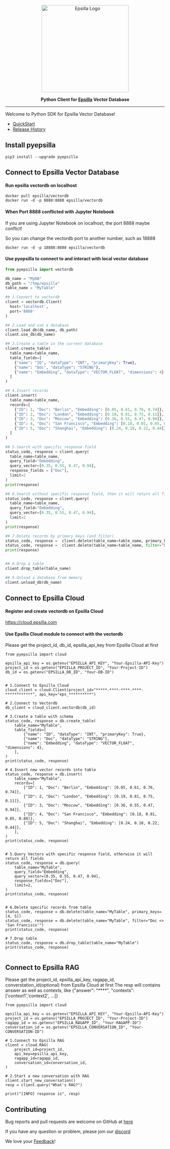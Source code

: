 <p align="center">
    <img width="275" alt="Epsilla Logo" src="https://epsilla-misc.s3.amazonaws.com/epsilla-horizontal.png">
</p>

<p align="center">
    <b>Python Client for <a href="https://github.com/epsilla-cloud/vectordb">Epsilla</a> Vector Database</b>
</p>

<hr />

Welcome to Python SDK for Epsilla Vector Database!
- <a href="https://epsilla-inc.gitbook.io/epsilladb/vector-database/connect-to-a-database">QuickStart</a>
- <a href="https://pypi.org/project/pyepsilla/#history">Release History</a>

## Install pyepsilla
```shell
pip3 install --upgrade pyepsilla
```

## Connect to Epsilla Vector Database

#### Run epsilla vectordb on localhost
```shell
docker pull epsilla/vectordb
docker run -d -p 8888:8888 epsilla/vectordb
```

#### When Port 8888 conflicted with Jupyter Notebook
If you are using Jupyter Notebook on localhost, the port 8888 maybe conflict!

So you can change the vectordb port to another number, such as 18888
```
docker run -d -p 18888:8888 epsilla/vectordb
```

#### Use pyepsilla to connect to and interact with local vector database

```python
from pyepsilla import vectordb

db_name = "MyDB"
db_path = "/tmp/epsilla"
table_name = "MyTable"

## 1.Connect to vectordb
client = vectordb.Client(
  host='localhost',
  port='8888'
)

## 2.Load and use a database
client.load_db(db_name, db_path)
client.use_db(db_name)

## 3.Create a table in the current database
client.create_table(
  table_name=table_name,
  table_fields=[
    {"name": "ID", "dataType": "INT", "primaryKey": True},
    {"name": "Doc", "dataType": "STRING"},
    {"name": "Embedding", "dataType": "VECTOR_FLOAT", "dimensions": 4}
  ]
)

## 4.Insert records
client.insert(
  table_name=table_name,
  records=[
    {"ID": 1, "Doc": "Berlin", "Embedding": [0.05, 0.61, 0.76, 0.74]},
    {"ID": 2, "Doc": "London", "Embedding": [0.19, 0.81, 0.75, 0.11]},
    {"ID": 3, "Doc": "Moscow", "Embedding": [0.36, 0.55, 0.47, 0.94]},
    {"ID": 4, "Doc": "San Francisco", "Embedding": [0.18, 0.01, 0.85, 0.80]},
    {"ID": 5, "Doc": "Shanghai", "Embedding": [0.24, 0.18, 0.22, 0.44]}
  ]
)

## 5.Search with specific response field
status_code, response = client.query(
  table_name=table_name,
  query_field="Embedding",
  query_vector=[0.35, 0.55, 0.47, 0.94],
  response_fields = ["Doc"],
  limit=2
)
print(response)

## 6.Search without specific response field, then it will return all fields
status_code, response = client.query(
  table_name=table_name,
  query_field="Embedding",
  query_vector=[0.35, 0.55, 0.47, 0.94],
  limit=2
)
print(response)

## 7.Delete records by primary_keys (and filter)
status_code, response =  client.delete(table_name=table_name, primary_keys=[3, 4])
status_code, response =  client.delete(table_name=table_name, filter="Doc <> 'San Francisco'")
print(response)


## 8.Drop a table
client.drop_table(table_name)

## 9.Unload a database from memory
client.unload_db(db_name)
```


## Connect to Epsilla Cloud

#### Register and create vectordb on Epsilla Cloud
https://cloud.epsilla.com

#### Use Epsilla Cloud module to connect with the vectordb
Please get the project_id, db_id, epsilla_api_key from Epsilla Cloud at first
```python3
from pyepsilla import cloud

epsilla_api_key = os.getenv("EPSILLA_API_KEY", "Your-Epsilla-API-Key")
project_id = os.getenv("EPSILLA_PROJECT_ID", "Your-Project-ID")
db_id = os.getenv("EPSILLA_DB_ID", "Your-DB-ID")


# 1.Connect to Epsilla Cloud
cloud_client = cloud.Client(project_id="*****-****-****-****-************", api_key="eps_**********")

# 2.Connect to Vectordb
db_client = cloud_client.vectordb(db_id)

# 3.Create a table with schema
status_code, response = db.create_table(
    table_name="MyTable",
    table_fields=[
        {"name": "ID", "dataType": "INT", "primaryKey": True},
        {"name": "Doc", "dataType": "STRING"},
        {"name": "Embedding", "dataType": "VECTOR_FLOAT", "dimensions": 4},
    ],
)
print(status_code, response)

# 4.Insert new vector records into table
status_code, response = db.insert(
    table_name="MyTable",
    records=[
        {"ID": 1, "Doc": "Berlin", "Embedding": [0.05, 0.61, 0.76, 0.74]},
        {"ID": 2, "Doc": "London", "Embedding": [0.19, 0.81, 0.75, 0.11]},
        {"ID": 3, "Doc": "Moscow", "Embedding": [0.36, 0.55, 0.47, 0.94]},
        {"ID": 4, "Doc": "San Francisco", "Embedding": [0.18, 0.01, 0.85, 0.80]},
        {"ID": 5, "Doc": "Shanghai", "Embedding": [0.24, 0.18, 0.22, 0.44]},
    ],
)
print(status_code, response)


# 5.Query Vectors with specific response field, otherwise it will return all fields
status_code, response = db.query(
    table_name="MyTable",
    query_field="Embedding",
    query_vector=[0.35, 0.55, 0.47, 0.94],
    response_fields=["Doc"],
    limit=2,
)
print(status_code, response)


# 6.Delete specific records from table
status_code, response = db.delete(table_name="MyTable", primary_keys=[4, 5])
status_code, response = db.delete(table_name="MyTable", filter="Doc <> 'San Francisco'")
print(status_code, response)

# 7.Drop table
status_code, response = db.drop_table(table_name="MyTable")
print(status_code, response)


```


## Connect to Epsilla RAG
Please get the project_id, epsilla_api_key, ragapp_id, converstation_id(optional) from Epsilla Cloud at first
The resp will contains answer as well as contexts, like {"answer": "****", "contexts": ['context1','context2', ...]}

```python3
from pyepsilla import cloud

epsilla_api_key = os.getenv("EPSILLA_API_KEY", "Your-Epsilla-API-Key")
project_id = os.getenv("EPSILLA_PROJECT_ID", "Your-Project-ID")
ragapp_id = os.getenv("EPSILLA_RAGAPP_ID", "Your-RAGAPP-ID")
conversation_id = os.getenv("EPSILLA_CONVERSATION_ID", "Your-CONVERSATION-ID")

# 1.Connect to Epsilla RAG
client = cloud.RAG(
    project_id=project_id,
    api_key=epsilla_api_key,
    ragapp_id=ragapp_id,
    conversation_id=conversation_id,
)

# 2.Start a new conversation with RAG
client.start_new_conversation()
resp = client.query("What's RAG?")

print("[INFO] response is", resp)
```


## Contributing
Bug reports and pull requests are welcome on GitHub at [here](https://github.com/epsilla-cloud/epsilla-python-client)

If you have any question or problem, please join our [discord](https://discord.com/invite/cDaY2CxZc5)

We love your <a href="https://forms.gle/z73ra1sGBxH9wiUR8">Feedback</a>!

